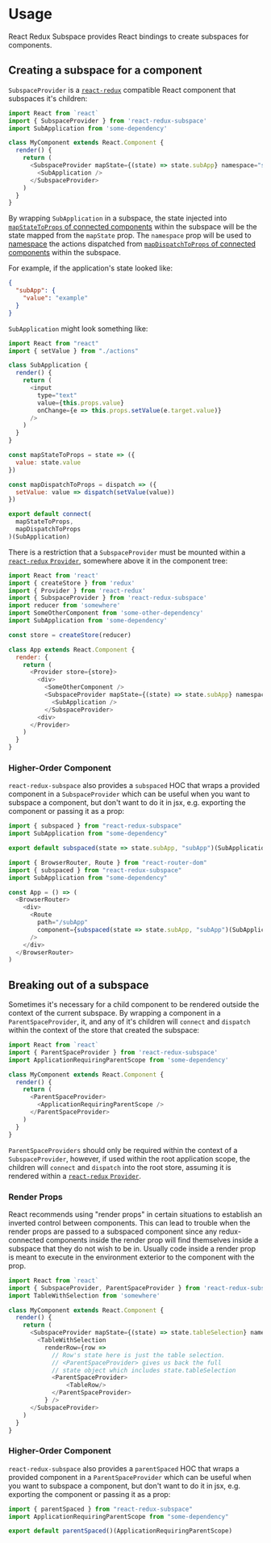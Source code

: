 # Usage

React Redux Subspace provides React bindings to create subspaces for components.

## Creating a subspace for a component

`SubspaceProvider` is a [`react-redux`](https://github.com/reactjs/react-redux) compatible React component that subspaces it's children:

```javascript
import React from `react`
import { SubspaceProvider } from 'react-redux-subspace'
import SubApplication from 'some-dependency'

class MyComponent extends React.Component {
  render() {
    return (
      <SubspaceProvider mapState={(state) => state.subApp} namespace="subApp">
        <SubApplication />
      </SubspaceProvider>
    )
  }
}
```

By wrapping `SubApplication` in a subspace, the state injected into [`mapStateToProps` of connected components](https://github.com/reactjs/react-redux/blob/master/docs/api.md#connectmapstatetoprops-mapdispatchtoprops-mergeprops-options) within the subspace will be the state mapped from the `mapState` prop. The `namespace` prop will be used to [namespace](/docs/basics/Namespacing.md) the actions dispatched from [`mapDispatchToProps` of connected components](https://github.com/reactjs/react-redux/blob/master/docs/api.md#connectmapstatetoprops-mapdispatchtoprops-mergeprops-options) within the subspace.

For example, if the application's state looked like:

```json
{
  "subApp": {
    "value": "example"
  }
}
```

`SubApplication` might look something like:

```javascript
import React from "react"
import { setValue } from "./actions"

class SubApplication {
  render() {
    return (
      <input
        type="text"
        value={this.props.value}
        onChange={e => this.props.setValue(e.target.value)}
      />
    )
  }
}

const mapStateToProps = state => ({
  value: state.value
})

const mapDispatchToProps = dispatch => ({
  setValue: value => dispatch(setValue(value))
})

export default connect(
  mapStateToProps,
  mapDispatchToProps
)(SubApplication)
```

There is a restriction that a `SubspaceProvider` must be mounted within a [`react-redux` `Provider`](https://github.com/reactjs/react-redux/blob/master/docs/api.md#provider-store), somewhere above it in the component tree:

```javascript
import React from 'react'
import { createStore } from 'redux'
import { Provider } from 'react-redux'
import { SubspaceProvider } from 'react-redux-subspace'
import reducer from 'somewhere'
import SomeOtherComponent from 'some-other-dependency'
import SubApplication from 'some-dependency'

const store = createStore(reducer)

class App extends React.Component {
  render: {
    return (
      <Provider store={store}>
        <div>
          <SomeOtherComponent />
          <SubspaceProvider mapState={(state) => state.subApp} namespace="subApp">
            <SubApplication />
          </SubspaceProvider>
        <div>
      </Provider>
    )
  }
}
```

### Higher-Order Component

`react-redux-subspace` also provides a `subspaced` HOC that wraps a provided component in a `SubspaceProvider` which can be useful when you want to subspace a component, but don't want to do it in jsx, e.g. exporting the component or passing it as a prop:

```javascript
import { subspaced } from "react-redux-subspace"
import SubApplication from "some-dependency"

export default subspaced(state => state.subApp, "subApp")(SubApplication)
```

```javascript
import { BrowserRouter, Route } from "react-router-dom"
import { subspaced } from "react-redux-subspace"
import SubApplication from "some-dependency"

const App = () => (
  <BrowserRouter>
    <div>
      <Route
        path="/subApp"
        component={subspaced(state => state.subApp, "subApp")(SubApplication)}
      />
    </div>
  </BrowserRouter>
)
```

## Breaking out of a subspace

Sometimes it's necessary for a child component to be rendered outside the context of the current subspace.  By wrapping a component in a `ParentSpaceProvider`, it, and any of it's children will `connect` and `dispatch` within the context of the store that created the subspace:

```javascript
import React from `react`
import { ParentSpaceProvider } from 'react-redux-subspace'
import ApplicationRequiringParentScope from 'some-dependency'

class MyComponent extends React.Component {
  render() {
    return (
      <ParentSpaceProvider>
        <ApplicationRequiringParentScope />
      </ParentSpaceProvider>
    )
  }
}
```

`ParentSpaceProviders` should only be required within the context of a `SubspaceProvider`, however, if used within the root application scope, the children will `connect` and `dispatch` into the root store, assuming it is rendered within a [`react-redux` `Provider`](https://github.com/reactjs/react-redux/blob/master/docs/api.md#provider-store).

### Render Props

React recommends using "render props" in certain situations to establish an inverted control between components. This can lead to trouble when the render props are passed to a subspaced component since any redux-connected components inside the render prop will find themselves inside a subspace that they do not wish to be in. Usually code inside a render prop is meant to execute in the environment exterior to the component with the prop.

```javascript
import React from `react`
import { SubspaceProvider, ParentSpaceProvider } from 'react-redux-subspace'
import TableWithSelection from 'somewhere'

class MyComponent extends React.Component {
  render() {
    return (
      <SubspaceProvider mapState={(state) => state.tableSelection} namespace="TABLE">
        <TableWithSelection
          renderRow={row =>
            // Row's state here is just the table selection.
            // <ParentSpaceProvider> gives us back the full
            // state object which includes state.tableSelection
            <ParentSpaceProvider>
                <TableRow/>
            </ParentSpaceProvider>
          } />
      </SubspaceProvider>
    )
  }
}
```

### Higher-Order Component

`react-redux-subspace` also provides a `parentSpaced` HOC that wraps a provided component in a `ParentSpaceProvider` which can be useful when you want to subspace a component, but don't want to do it in jsx, e.g. exporting the component or passing it as a prop:

```javascript
import { parentSpaced } from "react-redux-subspace"
import ApplicationRequiringParentScope from "some-dependency"

export default parentSpaced()(ApplicationRequiringParentScope)
```

